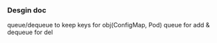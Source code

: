### Desgin doc

queue/dequeue to keep keys for obj(ConfigMap, Pod)
queue for add & dequeue for del


